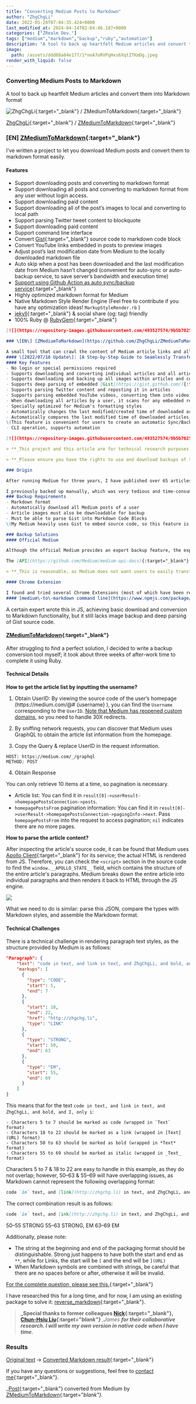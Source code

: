 ```yaml
---
title: "Converting Medium Posts to Markdown"
author: "ZhgChgLi"
date: 2022-05-28T07:04:35.424+0000
last_modified_at: 2024-04-14T02:04:46.187+0000
categories: ["ZRealm Dev."]
tags: ["medium","markdown","backup","ruby","automation"]
description: "A tool to back up heartfelt Medium articles and convert them into Markdown format"
image:
  path: /assets/ddd88a84e177/1*neA7oRVPqHxs6XqtZTKmDg.jpeg
render_with_liquid: false
---
```


### Converting Medium Posts to Markdown

A tool to back up heartfelt Medium articles and convert them into Markdown format



![[ZhgChgLi](https://github.com/ZhgChgLi){:target="_blank"} / [ZMediumToMarkdown](https://github.com/ZhgChgLi/ZMediumToMarkdown){:target="_blank"}](/assets/ddd88a84e177/1*neA7oRVPqHxs6XqtZTKmDg.jpeg)

[ZhgChgLi](https://github.com/ZhgChgLi){:target="_blank"} / [ZMediumToMarkdown](https://github.com/ZhgChgLi/ZMediumToMarkdown){:target="_blank"}
### \[EN\] [ZMediumToMarkdown](https://github.com/ZhgChgLi/ZMediumToMarkdown){:target="_blank"}

I’ve written a project to let you download Medium posts and convert them to markdown format easily\.
#### Features
- Support downloading posts and converting to markdown format
- Support downloading all posts and converting to markdown format from any user without login access\.
- Support downloading paid content
- Support downloading all of the post’s images to local and converting to local path
- Support parsing Twitter tweet content to blockquote
- Support downloading paid content
- Support command line interface
- Convert [Gist](https://gist.github.com/){:target="_blank"} source code to markdown code block
- Convert YouTube links embedded in posts to preview images
- Adjust post’s last modification date from Medium to the locally downloaded markdown file
- Auto skip when a post has been downloaded and the last modification date from Medium hasn’t changed \(convenient for auto\-sync or auto\-backup service, to save server’s bandwidth and execution time\)
- [Support using Github Action as auto sync/backup service](https://github.com/ZhgChgLi/ZMediumToMarkdown/tree/main#using-github-action-as-your-free-auto-syncbackup-service){:target="_blank"}
- Highly optimized markdown format for Medium
- Native Markdown Style Render Engine \(Feel free to contribute if you have any optimization ideas\! `MarkupStyleRender.rb` \)
- [jekyll](https://jekyllrb.com/){:target="_blank"} & social share \(og: tag\) friendly
- 100% Ruby @ [RubyGem](https://rubygems.org/gems/ZMediumToMarkdown){:target="_blank"}

```markdown
[![](https://repository-images.githubusercontent.com/493527574/9b5b7025-cc95-4e81-84a9-b38706093c27)](https://github.com/ZhgChgLi/ZMediumToMarkdown){:target="_blank"}

### \[EN\] [ZMediumToMarkdown](https://github.com/ZhgChgLi/ZMediumToMarkdown){:target="_blank"}

A small tool that can crawl the content of Medium article links and all articles by Medium users, converting them into Markdown format and downloading them along with the images in the articles as a backup.
#### \[2022/07/18 Update\]: [A Step-by-Step Guide to Seamlessly Transfer Medium to Your Self-Hosted Website](../a0c08d579ab1/)
#### Key Features
- No login or special permissions required
- Supports downloading and converting individual articles and all articles by a user into Markdown
- Supports downloading and backing up all images within articles and converting them to corresponding image paths
- Supports deep parsing of embedded [Gist](https://gist.github.com/){:target="_blank"} within articles and converting them into relative language Markdown Code Blocks
- Supports parsing Twitter content and reposting it in articles
- Supports parsing embedded YouTube videos, converting them into video preview images and links displayed in Markdown
- When downloading all articles by a user, it scans for any embedded related articles and replaces links with local ones if found
- Specially optimized for Medium's formatting styles
- Automatically changes the last modified/created time of downloaded articles to match the publication time of the corresponding Medium articles
- Automatically compares the last modified time of downloaded articles; if it is not less than the last modified time of the Medium article, it skips the download
\(This feature is convenient for users to create an automatic Sync/Backup tool, saving server traffic/time\)
- CLI operation, supports automation

[![](https://repository-images.githubusercontent.com/493527574/9b5b7025-cc95-4e81-84a9-b38706093c27)](https://github.com/ZhgChgLi/ZMediumToMarkdown){:target="_blank"}

> **_This project and this article are for technical research purposes only. Please do not use it for any commercial purposes or illegal activities. The author is not responsible for any illegal actions taken by anyone using this._**

> **_Please ensure you have the rights to use and download backups of the articles._**

### Origin

After running Medium for three years, I have published over 65 articles; all articles were written directly on the Medium platform without any other backups. Honestly, I have always been worried that issues with the Medium platform or other factors could cause the culmination of my efforts over the years to disappear.

I previously backed up manually, which was very tedious and time-consuming, so I have been looking for a tool that can automatically back up all articles and ideally convert them into Markdown format.
### Backup Requirements
- Markdown format
- Automatically download all Medium posts of a user
- Article images must also be downloadable for backup
- Must be able to parse Gist into Markdown Code Blocks
\(My Medium heavily uses Gist to embed source code, so this feature is very important\)

### Backup Solutions
#### Official Medium

Although the official Medium provides an export backup feature, the export format can only be used for importing into Medium, not Markdown or common formats, and it does not handle embedded content like [Github Gist](https://gist.github.com/){:target="_blank"}.

The [API](https://github.com/Medium/medium-api-docs){:target="_blank"} provided by Medium is not well maintained and only offers the Create Post functionality.

> **_This is reasonable, as Medium does not want users to easily transfer content to other platforms._**

#### Chrome Extension

I found and tried several Chrome Extensions (most of which have been removed), but the results were poor. One issue is that you have to manually click into each article to back it up, and the parsed format has many errors and cannot deeply parse Gist source code or back up all images in the articles.
#### [medium\-to\-markdown command line](https://www.npmjs.com/package/medium-to-markdown){:target="_blank"}
```


A certain expert wrote this in JS, achieving basic download and conversion to Markdown functionality, but it still lacks image backup and deep parsing of Gist source code.
#### [ZMediumToMarkdown](https://github.com/ZhgChgLi/ZMediumToMarkdown){:target="_blank"}

After struggling to find a perfect solution, I decided to write a backup conversion tool myself; it took about three weeks of after-work time to complete it using Ruby.
#### Technical Details

**How to get the article list by inputting the username?**

1. Obtain UserID: By viewing the source code of the user’s homepage \(https://medium\.com/@\# \{username\} \), you can find the `Username` corresponding to the `UserID`. 
   [Note that Medium has reopened custom domains](../d9a95d4224ea/), so you need to handle 30X redirects.

2. By sniffing network requests, you can discover that Medium uses GraphQL to obtain the article list information from the homepage.

3. Copy the Query & replace UserID in the request information.
```
HOST: https://medium.com/_/graphql
METHOD: POST
```

4. Obtain Response

You can only retrieve 10 items at a time, so pagination is necessary.
- Article list: You can find it in `result[0]->userResult->homepagePostsConnection->posts`.
- `homepagePostsFrom` pagination information: You can find it in `result[0]->userResult->homepagePostsConnection->pagingInfo->next`.
Pass `homepagePostsFrom` into the request to access pagination; `nil` indicates there are no more pages.

**How to parse the article content?**

After inspecting the article's source code, it can be found that Medium uses [Apollo Client](https://www.apollographql.com/docs/react/){:target="_blank"} for its service; the actual HTML is rendered from JS. Therefore, you can check the `<script>` section in the source code to find the `window.__APOLLO_STATE__` field, which contains the structure of the entire article's paragraphs. Medium breaks down the entire article into individual paragraphs and then renders it back to HTML through the JS engine.

![](/assets/ddd88a84e177/1*mH8iq7W-pJZrMBPpEyN6Zw.png)

What we need to do is similar: parse this JSON, compare the types with Markdown styles, and assemble the Markdown format.
#### Technical Challenges

There is a technical challenge in rendering paragraph text styles, as the structure provided by Medium is as follows:
```json
"Paragraph": {
    "text": "code in text, and link in text, and ZhgChgLi, and bold, and I, only i",
    "markups": [
      {
        "type": "CODE",
        "start": 5,
        "end": 7
      },
      {
        "start": 18,
        "end": 22,
        "href": "http://zhgchg.li",
        "type": "LINK"
      },
      {
        "type": "STRONG",
        "start": 50,
        "end": 63
      },
      {
        "type": "EM",
        "start": 55,
        "end": 69
      }
    ]
}
```

This means that for the text `code in text, and link in text, and ZhgChgLi, and bold, and I, only i`:
```
- Characters 5 to 7 should be marked as code (wrapped in `Text` format)
- Characters 18 to 22 should be marked as a link (wrapped in [Text](URL) format)
- Characters 50 to 63 should be marked as bold (wrapped in *Text* format)
- Characters 55 to 69 should be marked as italic (wrapped in _Text_ format)
```

Characters 5 to 7 & 18 to 22 are easy to handle in this example, as they do not overlap; however, 50–63 & 55–69 will have overlapping issues, as Markdown cannot represent the following overlapping format:
```markdown
code `in` text, and [link](http://zhgchg.li) in text, and ZhgChgLi, and **bold,_ and I, **only i_
```

The correct combination result is as follows:
```markdown
code `in` text, and [ink](http://zhgchg.li) in text, and ZhgChgLi, and **bold,_ and I, _**_only i_
```

50–55 STRONG 55–63 STRONG, EM 63–69 EM

Additionally, please note:
- The string at the beginning and end of the packaging format should be distinguishable. Strong just happens to have both the start and end as `**`, while for Links, the start will be `[` and the end will be `](URL)`
- When Markdown symbols are combined with strings, be careful that there are no spaces before or after, otherwise it will be invalid.

[For the complete question, please see this.](https://gist.github.com/zhgchgli0718/e8a91e81053563bd9f40da9c780fd2f6){:target="_blank"}

I have researched this for a long time, and for now, I am using an existing package to solve it: [reverse\_markdown](https://github.com/xijo/reverse_markdown){:target="_blank"}.

> **_Special thanks to former colleagues [Nick](https://medium.com/u/d713969ca7ed){:target="_blank"}, [Chun\-Hsiu Liu](https://medium.com/u/72361fccaa43){:target="_blank"}_** _,James **for their collaborative research. I will write my own version in native code when I have time.**_

### Results

[Original text](../78507a8de6a5/) \-&gt; [Converted Markdown result](https://github.com/ZhgChgLi/ZMediumToMarkdown/blob/main/example/2021-01-31-avplayer-%E5%AF%A6%E8%B8%90%E6%9C%AC%E5%9C%B0-cache-%E5%8A%9F%E8%83%BD%E5%A4%A7%E5%85%A8-6ce488898003.md){:target="_blank"}

If you have any questions or suggestions, feel free to [contact me](https://www.zhgchg.li/contact){:target="_blank"}.

_[Post](https://medium.com/zrealm-ios-dev/converting-medium-posts-to-markdown-ddd88a84e177){:target="_blank"} converted from Medium by [ZMediumToMarkdown](https://github.com/ZhgChgLi/ZMediumToMarkdown){:target="_blank"}._

